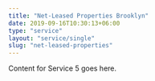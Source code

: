 ```yaml
---
title: "Net-Leased Properties Brooklyn"
date: 2019-09-16T10:30:13+06:00
type: "service"
layout: "service/single"
slug: "net-leased-properties"
---
```



Content for Service 5 goes here.
